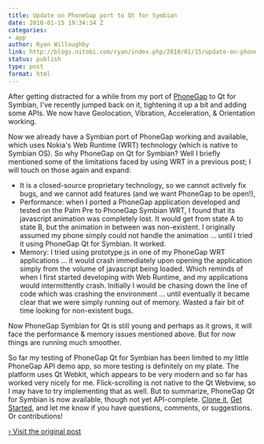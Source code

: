 ```yaml
---
title: Update on PhoneGap port to Qt for Symbian
date: 2010-01-15 19:34:34 Z
categories:
- app
author: Ryan Willoughby
link: http://blogs.nitobi.com/ryan/index.php/2010/01/15/update-on-phonegap-port-to-qt-for-symbian/
status: publish
type: post
format: html
---
```


After getting distracted for a while from my port of [PhoneGap](https://phonegap.com) to Qt for Symbian, I've recently jumped back on it, tightening it up a bit and adding some APIs. We now have Geolocation, Vibration, Acceleration, & Orientation working.

Now we already have a Symbian port of PhoneGap working and available, which uses Nokia's Web Runtime (WRT) technology (which is native to Symbian OS). So why PhoneGap on Qt for Symbian? Well I briefly mentioned some of the limitations faced by using WRT in a previous post; I will touch on those again and expand:

* It is a closed-source proprietary technology, so we cannot actively fix bugs, and we cannot add features (and we want PhoneGap to be open!),
* Performance: when I ported a PhoneGap application developed and tested on the Palm Pre to PhoneGap Symbian WRT, I found that its javascript animation was completely lost. It would get from state A to state B, but the animation in between was non-existent. I originally assumed my phone simply could not handle the animation … until I tried it using PhoneGap Qt for Symbian. It worked.
* Memory: I tried using prototype.js in one of my PhoneGap WRT applications … it would crash immediately upon opening the application simply from the volume of javascript being loaded. Which reminds of when I first started developing with Web Runtime, and my applications would intermittently crash. Initially I would be chasing down the line of code which was crashing the environment … until eventually it became clear that we were simply running out of memory. Wasted a fair bit of time looking for non-existent bugs.

Now PhoneGap Symbian for Qt is still young and perhaps as it grows, it will face the performance & memory issues mentioned above. But for now things are running much smoother.

So far my testing of PhoneGap Qt for Symbian has been limited to my little PhoneGap API demo app, so more testing is definitely on my plate. The platform uses Qt Webkit, which appears to be very modern and so far has worked very nicely for me. Flick-scrolling is not native to the Qt Webview, so I may have to try implementing that as well. But to summarize, PhoneGap Qt for Symbian is now available, though not yet API-complete. [Clone it](http://github.com/wildabeast/phonegap-symbian.qt), [Get Started](https://phonegap.pbworks.com/PhoneGap-Symbian-%28Qt%29), and let me know if you have questions, comments, or suggestions. Or contributions!

[› Visit the original post](http://blogs.nitobi.com/ryan/index.php/2010/01/15/update-on-phonegap-port-to-qt-for-symbian/)
